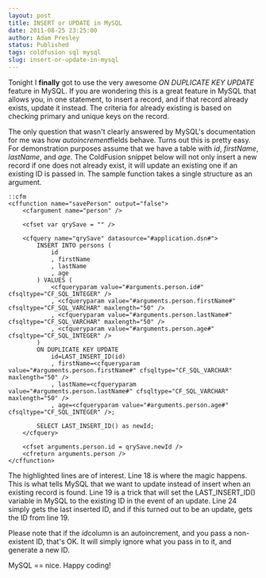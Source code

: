 ```yaml
---
layout: post
title: INSERT or UPDATE in MySQL
date: 2011-08-25 23:25:00
author: Adam Presley
status: Published
tags: coldfusion sql mysql
slug: insert-or-update-in-mysql
---
```

Tonight I **finally** got to use the very awesome *ON DUPLICATE KEY
UPDATE* feature in MySQL. If you are wondering this is a great feature in
MySQL that allows you, in one statement, to insert a record, and if that
record already exists, update it instead. The criteria for already
existing is based on checking primary and unique keys on the record.  
  
The only question that wasn't clearly answered by MySQL's documentation
for me was how *autoincrement*fields behave. Turns out this is pretty
easy. For demonstration purposes assume that we have a table with *id*,
*firstName*, *lastName*, and *age*. The ColdFusion snippet below will
not only insert a new record if one does not already exist, it will
update an existing one if an existing ID is passed in. The sample
function takes a single structure as an argument.  
  
    ::cfm
    <cffunction name="savePerson" output="false">
        <cfargument name="person" />
        
        <cfset var qrySave = "" />

        <cfquery name="qrySave" datasource="#application.dsn#">
            INSERT INTO persons (
                id
                , firstName
                , lastName
                , age
            ) VALUES (
                <cfqueryparam value="#arguments.person.id#" cfsqltype="CF_SQL_INTEGER" />
                , <cfqueryparam value="#arguments.person.firstName#" cfsqltype="CF_SQL_VARCHAR" maxlength="50" />
                , <cfqueryparam value="#arguments.person.lastName#" cfsqltype="CF_SQL_VARCHAR" maxlength="50" />
                , <cfqueryparam value="#arguments.person.age#" cfsqltype="CF_SQL_INTEGER" />
            ) 
            ON DUPLICATE KEY UPDATE
                id=LAST_INSERT_ID(id)
                , firstName=<cfqueryparam value="#arguments.person.firstName#" cfsqltype="CF_SQL_VARCHAR" maxlength="50" />
                , lastName=<cfqueryparam value="#arguments.person.lastName#" cfsqltype="CF_SQL_VARCHAR" maxlength="50" />
                , age=<cfqueryparam value="#arguments.person.age#" cfsqltype="CF_SQL_INTEGER" />;

            SELECT LAST_INSERT_ID() as newId;
        </cfquery>

        <cfset arguments.person.id = qrySave.newId />
        <cfreturn arguments.person />
    </cffunction>

The highlighted lines are of interest. Line 18 is where the magic
happens. This is what tells MySQL that we want to update instead of
insert when an existing record is found. Line 19 is a trick that will
set the LAST_INSERT_ID() variable in MySQL to the existing ID in the
event of an update. Line 24 simply gets the last inserted ID, and if
this turned out to be an update, gets the ID from line 19.  
  
Please note that if the *id*column is an autoincrement, and you pass a
non-existent ID, that's OK. It will simply ignore what you pass in to
it, and generate a new ID.  
  
MySQL == nice. Happy coding!
